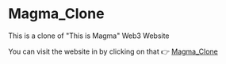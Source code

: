 # Magma_Clone
This is a clone of "This is Magma" Web3 Website

You can visit the website in by clicking on that 👉 [Magma_Clone](https://subhadipjana95.github.io/Magma_Clone/)

